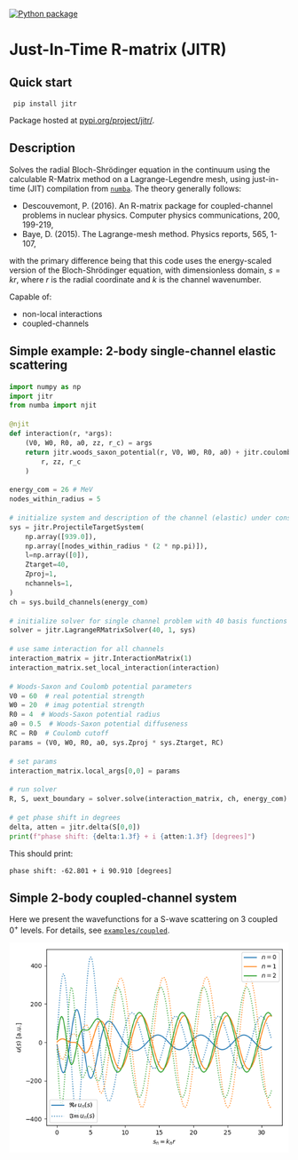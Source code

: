 [![Python package](https://github.com/beykyle/jitr/actions/workflows/python-package.yml/badge.svg)](https://github.com/beykyle/jitr/actions/workflows/python-package.yml)
# Just-In-Time R-matrix (JITR)
## Quick start
```
 pip install jitr
```

Package hosted at [pypi.org/project/jitr/](https://pypi.org/project/jitr/).

## Description
Solves the radial Bloch-Shrödinger equation in the continuum using the calculable R-Matrix method on a Lagrange-Legendre mesh, using just-in-time (JIT) compilation from [`numba`](https://numba.pydata.org/). The theory generally follows:
- Descouvemont, P. (2016). An R-matrix package for coupled-channel problems in nuclear physics. Computer physics communications, 200, 199-219,
- Baye, D. (2015). The Lagrange-mesh method. Physics reports, 565, 1-107,

with the primary difference being that this code uses the energy-scaled version of the Bloch-Shrödinger equation, with dimensionless domain, $s = kr$, where $r$ is the radial coordinate and $k$ is the channel wavenumber.

Capable of:
- non-local interactions
- coupled-channels


## Simple example: 2-body single-channel elastic scattering

```python
import numpy as np
import jitr
from numba import njit

@njit
def interaction(r, *args):
    (V0, W0, R0, a0, zz, r_c) = args
    return jitr.woods_saxon_potential(r, V0, W0, R0, a0) + jitr.coulomb_charged_sphere(
        r, zz, r_c
    )

energy_com = 26 # MeV
nodes_within_radius = 5

# initialize system and description of the channel (elastic) under consideration
sys = jitr.ProjectileTargetSystem(
    np.array([939.0]),
    np.array([nodes_within_radius * (2 * np.pi)]),
    l=np.array([0]),
    Ztarget=40,
    Zproj=1,
    nchannels=1,
)
ch = sys.build_channels(energy_com)

# initialize solver for single channel problem with 40 basis functions
solver = jitr.LagrangeRMatrixSolver(40, 1, sys)

# use same interaction for all channels
interaction_matrix = jitr.InteractionMatrix(1)
interaction_matrix.set_local_interaction(interaction)

# Woods-Saxon and Coulomb potential parameters
V0 = 60  # real potential strength
W0 = 20  # imag potential strength
R0 = 4  # Woods-Saxon potential radius
a0 = 0.5  # Woods-Saxon potential diffuseness
RC = R0  # Coulomb cutoff
params = (V0, W0, R0, a0, sys.Zproj * sys.Ztarget, RC)

# set params
interaction_matrix.local_args[0,0] = params

# run solver
R, S, uext_boundary = solver.solve(interaction_matrix, ch, energy_com)

# get phase shift in degrees
delta, atten = jitr.delta(S[0,0])
print(f"phase shift: {delta:1.3f} + i {atten:1.3f} [degrees]")
```

This should print:

```
phase shift: -62.801 + i 90.910 [degrees]
```

## Simple 2-body coupled-channel system
Here we present the wavefunctions for a S-wave scattering on 3 coupled $0^+$ levels. For details, see [`examples/coupled`](https://github.com/beykyle/jitr/blob/main/examples/coupled.py).

![](https://github.com/beykyle/jitr/blob/main/assets/cc.png)



